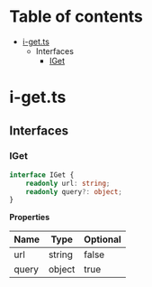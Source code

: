 # Table of contents

* [i-get.ts][SourceFile-41]
    * Interfaces
        * [IGet][InterfaceDeclaration-31]

# i-get.ts

## Interfaces

### IGet

```typescript
interface IGet {
    readonly url: string;
    readonly query?: object;
}
```

**Properties**

| Name  | Type   | Optional |
| ----- | ------ | -------- |
| url   | string | false    |
| query | object | true     |

[SourceFile-41]: i-get.md#i-getts
[InterfaceDeclaration-31]: i-get.md#iget